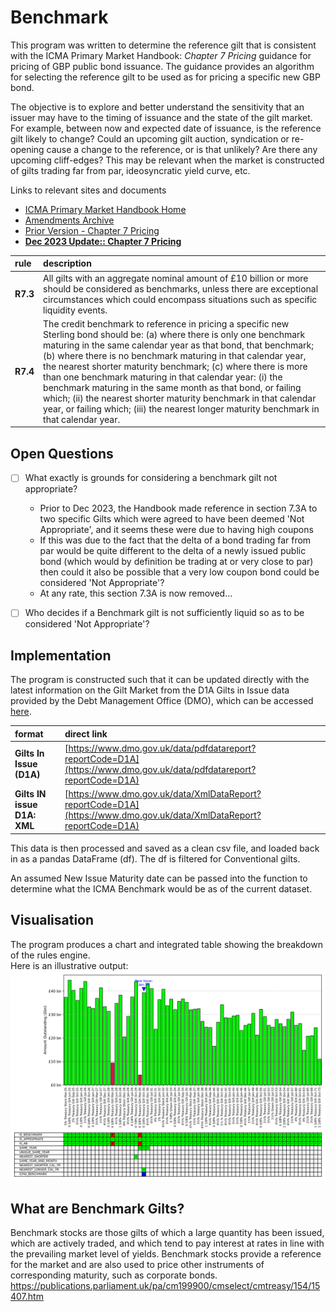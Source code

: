 # Benchmark

This program was written to determine the reference gilt that is consistent with the ICMA Primary Market Handbook: _Chapter 7 Pricing_ 
guidance for pricing of GBP public bond issuance. The guidance provides an algorithm for selecting the reference gilt to
be used as for pricing a specific new GBP bond. 

The objective is to explore and better understand the sensitivity that
an issuer may have to the timing of issuance and the state of the gilt market. For example, between now and expected date
of issuance, is the reference gilt likely to change? Could an upcoming gilt auction, syndication or re-opening
cause a change to the reference, or is that unlikely? Are there any upcoming cliff-edges? This may be relevant when
the market is constructed of gilts trading far from par, ideosyncratic yield curve, etc.

Links to relevant sites and documents
- [ICMA Primary Market Handbook Home](https://www.icmagroup.org/market-practice-and-regulatory-policy/primary-markets/ipma-handbook-home/)
- [Amendments Archive](https://www.icmagroup.org/market-practice-and-regulatory-policy/primary-markets/ipma-handbook-home/icma-primary-market-handbook-amendments-archive/)
- [Prior Version - Chapter 7 Pricing](https://www.icmagroup.org/assets/Chapter-7-Jan-2022-update.pdf)
- [**Dec 2023 Update:: Chapter 7 Pricing**](https://www.icmagroup.org/assets/Chapter7_2023-12-v2.pdf)

| rule     | description                                                                                                                                                                                                                                                                                                                                                                                                                                                                                                                                                                                                         |
|:---------|:--------------------------------------------------------------------------------------------------------------------------------------------------------------------------------------------------------------------------------------------------------------------------------------------------------------------------------------------------------------------------------------------------------------------------------------------------------------------------------------------------------------------------------------------------------------------------------------------------------------------|
| **R7.3** | All gilts with an aggregate nominal amount of £10 billion or more should be considered as benchmarks, unless there are exceptional circumstances which could encompass situations such as specific liquidity events.                                                                                                                                                                                                                                                                                                                                                                                                |
| **R7.4** | The credit benchmark to reference in pricing a specific new Sterling bond should be: (a) where there is only one benchmark maturing in the same calendar year as that bond, that benchmark; (b) where there is no benchmark maturing in that calendar year, the nearest shorter maturity benchmark; (c) where there is more than one benchmark maturing in that calendar year: (i) the benchmark maturing in the same month as that bond, or failing which; (ii) the nearest shorter maturity benchmark in that calendar year, or failing which; (iii) the nearest longer maturity benchmark in that calendar year. 


## Open Questions
- [ ] What exactly is grounds for considering a benchmark gilt not appropriate?
  - Prior to Dec 2023, the Handbook made reference in section 7.3A to two specific Gilts which were
  agreed to have been deemed 'Not Appropriate', and it seems these were due to having high coupons
  - If this was due to the fact that the delta of a bond trading far from par would be quite different
  to the delta of a newly issued public bond (which would by definition be trading at or very close to par)
  then could it also be possible that a very low coupon bond could be considered 'Not Appropriate'?
  - At any rate, this section 7.3A is now removed...
- [ ] Who decides if a Benchmark gilt is not sufficiently liquid so as to be considered 'Not Appropriate'?


## Implementation
The program is constructed such that it can be updated directly with the latest information
on the Gilt Market from the D1A Gilts in Issue data provided by the 
Debt Management Office (DMO), which can be accessed [here](https://www.dmo.gov.uk/data/).

| format                      | direct link                                                                                                           |
|:----------------------------|:----------------------------------------------------------------------------------------------------------------------|
| **Gilts In Issue (D1A)**    | [https://www.dmo.gov.uk/data/pdfdatareport?reportCode=D1A](https://www.dmo.gov.uk/data/pdfdatareport?reportCode=D1A)  |                                                                                                                                                                                                         |
| **Gilts IN issue D1A: XML** | [https://www.dmo.gov.uk/data/XmlDataReport?reportCode=D1A](https://www.dmo.gov.uk/data/XmlDataReport?reportCode=D1A) | 

This data is then processed and saved as a clean csv file, and loaded back in as a pandas DataFrame (df).
The df is filtered for Conventional gilts.

An assumed New Issue Maturity date can be passed into the function to determine what the ICMA Benchmark
would be as of the current dataset.


## Visualisation
The program produces a chart and integrated table showing the breakdown
of the rules engine.\
Here is an illustrative output:\
![Illustrative Chart Output](figures/plot.svg)

## What are Benchmark Gilts?
Benchmark stocks are those gilts of which a large quantity has been issued, which are actively traded, and which tend to pay interest at rates in line with the prevailing market level of yields. Benchmark stocks provide a reference for the market and are also used to price other instruments of corresponding maturity, such as corporate bonds. 
https://publications.parliament.uk/pa/cm199900/cmselect/cmtreasy/154/15407.htm